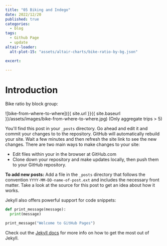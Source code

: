```yaml
---
title: "05 Biking and Indego"
date: 2022/12/20
published: true
categories:
  - blog
tags:
  - Github Page
  - update
altair-loader:
  alt-plot-15: "assets/altair-charts/bike-ratio-by-bg.json"

excert:

---
```


# Introduction

Bike ratio by block group:
<div id="alt-plot-15"></div>

![bike-from-where-to-where]({{ site.url }}{{ site.baseurl }}/assets/images/bike-from-where-to-where.jpg)
(Only aggregate trips > 5)


You'll find this post in your `_posts` directory. Go ahead and edit it and commit your changes to to the repository. GitHub will automatically rebuild your site. Wait a few minutes and then refresh the site link to see the new changes. There are two main ways to make changes to your site:

- Edit files within your in the browser at GitHub.com
- Clone down your repository and make updates locally, then push them to your GitHub repository.

**To add new posts:** Add a file in the `_posts` directory that follows the convention `YYYY-MM-DD-name-of-post.ext` and includes the necessary front matter. Take a look at the source for this post to get an idea about how it works.

Jekyll also offers powerful support for code snippets:

```python
def print_message(message):
  print(message)

print_message("Welcome to GitHub Pages")
```

Check out the [Jekyll docs][jekyll-docs] for more info on how to get the most out of Jekyll.

[jekyll-docs]: https://jekyllrb.com/docs/home
[jekyll-gh]: https://github.com/jekyll/jekyll
[jekyll-talk]: https://talk.jekyllrb.com/
